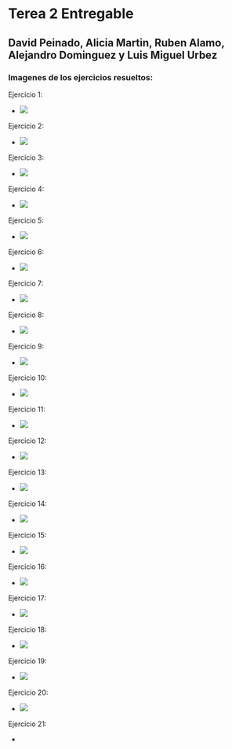 # Terea 2 Entregable
## David Peinado, Alicia Martin, Ruben Alamo, Alejandro Dominguez y Luis Miguel Urbez

### Imagenes de los ejercicios resueltos:

Ejercicio 1: 
  * <img src="https://www.plantuml.com/plantuml/svg/LOz1YeCm58RtEKNm00CPcQMWEEvcNFG6ZoJOo3CfBycYbO87QHSzIs_YIPfABNKPydtVpojz00fnG2OHlETIr8PaH3Uosg4ZNl2irHsvZFqQ608vNWXsVj4aTbg6-yrsY_7dR6T2L4dAMMNbFXA7z13lrZnTMY2mFSpJDMNMrUywWY9GsuZu-laqgrF4HUEhfqM3vk3rkC4688FedcZJQ_uFn-KhJtkbjYeT-m00"/>

Ejercicio 2: 
 * <img src="https://www.plantuml.com/plantuml/svg/XO_DIiKm48NtynJp0hx0NSWL1GjINRXmFMrcCMMIaVo0K7ntQreJf8BBStA-BymrPOgvU8MNQU4vusCHLOxULeHdyrFaNi7TEwkAiuHl4boo2A_yOJZK7Np-E9ueythGDPp1rc2WMRnmo8QZgEDiORUEPU7OfGz2WPgrfhFsJ_AUebfgw1x_OzlHU7DRRy3BHYRQ0AYVV_TjTC515e9T_Ui5wvD1XuvHrrqvkEBr2m00"/>
 
Ejercicio 3:
 * <img src="https://www.plantuml.com/plantuml/svg/dPF1RXCn48Rl-nIZFT53959KRg2MKBYaA6eHzp_s41bvPyBOxWMG-WvSuH4uy0nvapu9k2njTWkXT0yho_EDvzV_suSfmtBfOjCG4Udo7RjCBuCw5Q-p0czA7nhQ-bw7NABI4shd-4sY7I179QjT4Qm2yqhFGM-2k33YPZ-XwS73HvFfmVJnS0ex2GxraCtdo3fiF2lBIRuXqjlI8O-O4sIsW4YUAUbQBNDbJ-3PK3SHqOrwZbE6rrfqAedj72werBPJNfK8ky4_zQknQJZbTQowxk_QaQY4Jkb11Ac5LH14ubHbtJ9qxzwE4YA5LK6azuLfQzHEgnT1NAmUfT2j8uyqrYtGvSMNFf7BYwzx_vcAw0hnhgayAoow8vDvMS6cL_zH7g-qMzglqILnFJpINCkvyN3sB1GFNxa5RFCj3QiBX5HhBmpY0jhc7rBsxofbOV3w5oNLB0l-pqgEqngRxzZsv7hPF-V9f69a_Jtrt59_Ps-J7vzIUyR4uWfBDX1Bsxjw3VVDE-dzfcaEMNpfuWy0"/>

Ejercicio 4:
 * <img src="https://www.plantuml.com/plantuml/svg/NP11JiD034NtEOKFm88KKSe2gMee5H9K24xWJjnWD1b7CvCLGkf1OD4Ze1uXD-b969T4jEp-oEzz9vw6Y3wsjSrazKOcGe6HIe_sbbxGHSPAvYMlsR2yPqkfLvxW1lQRpu63ac0WDHTIDn8YMTnllhAYjL6IaEXkPzb8zj1MWFwt8tcW8lmpps01c6XEQHuQxBxXq7P7vXM1dNuD674X-jOOxdOkzUNdLvSziMOtZE5ldezWr0EDvvey9WXSGAWy7b6Jqps1gXPSYK0HcruvsPkFUqDHQ1NLvNZKUg7_XolFLaC-oY7lbPACnG6StHTQEBaUPuyOoJFQz5vuTC1Hidc835RF-InrjtN0HjAfkbqyX1bwyABfoQfD4FIn936ssmOz_aSs9LUsjVq1"/>

Ejercicio 5:
 * <img src="https://www.plantuml.com/plantuml/svg/NOxHoSCm38JVFOLcoFyF40XTe1kejaWTPAaeraCRkdjDcfGGFGZkfE-uVgverGi7lKqKAmpPehCk0Tf4PJKG6arNdJ8MggRm1x64TzYXQrieuuzZbJ5NJ_3V_bO79TxT4BhDsAFHK2OyH0sEoJ2TWquSlfmFq8NpOwObRCU2bfarq4HGyAdsxRjAaYQxhNxeIP8N_W00"/>

Ejercicio 6:
 * <img src="https://www.plantuml.com/plantuml/svg/JSzB2i8m40RWVKunDsXjVA_QZOzDANY2CHara8TCMX75kvi45yxo_pz-c3QEoEFah50MOuI1E0QFy1QGhW_kp0HRwEm3EPHiOEE8eRkJjKQ7LEwHbS7S5N2Yw-HJyIVoBBr-xJCdXx9SaXsf6u8cw54PPyYF6JIogcNLrBKig9ySSSZgg9Cm5wEI3ZvjmwoHyyLojTuKASH7jEHr-kaB"/>

Ejercicio 7:
 * <img src="https://www.plantuml.com/plantuml/svg/dP312i8m38RlVOg-mZpkD447NaI6Bv2r4GjREvfC4Dcx6xkokOCNUsdpVU5lI4KCaSU-KwO38ds9uOc6mqjfEUVGjn4NM6gVG95aZUOE-kITSM9kd-fRrCvdkbEJol5xm-xXBDXD_aB__I3HmnX1EWNQ_9gx6wGXU8AsmrB7jPZjaHYin6Ew2pNbIHiqOwJj7ZBRJdbrGrWDI_KhM5NehQpw3G00"/>

Ejercicio 8:
 * <img src="https://www.plantuml.com/plantuml/svg/SoWkIImg2VNruKhDAyrL2Caio7TCBYbDJCxCpwlcKW22uFoybDHy1J3RjI8viGmi1-47fwQNPkPcfkQLv7FLSYNd91ONAo1fTqjDpaXKyCpB17Aj53B1j25Kr2qppqeXBJFFa0jafnN46f0f3gbvAK3t0000"/>

Ejercicio 9:
 * <img src="https://www.plantuml.com/plantuml/svg/TL2zJiCm4DxlARmnXOgrKqlQiGZHYlrgNuEbio-opwYYujr9d18A4fw-d_lknwkicBG4XhitrJul5ukUCOxAlPMmi8mvDyvZbp10PQOjw99SGBqMbgKvq5a5sYHHM3gFW-8fz087ij7RWJyOYYMOAuTzEJP_lVoZmGwLaaSsZaoMNfBINFVjmRgef57MEdwR5PsC2IinKtf7woNEiSbkDjIqDpPy0jnkPYvWXhUs1HCnLY9CKa6FMOahF2NALeRqhvMkQVOKFsJA7XDM4D3H5TO1Z45czYGTScqs_yFjDljJ2QXJ-REFbXWTchqFFLCLMs76RiAln9XSILZx_Nlu1RPdIqnH2HuBHO4NwWfZWXsom8QofkBTU2AiABeI-0i0"/>

Ejercicio 10:
 * <img src="https://www.plantuml.com/plantuml/svg/dO_D2i8m48JlUOgbHw65UkofWXQyY1HV84rM3AH9oOyWuhkRjcbh3tgmb-ryisncIkkeSRwLX319hOMpqGzaJZy9XE-asyRW30jG0yW7iq9set1KWedWN7lrQLH2HRebBqAc6v3a2QHf65csIM37dBWBJdaCi81LWfd-7Q6dUszes0oGnxznkqRRQMLf8x40iuZHFLX7UJYFmyn_bAcHUMFrL2NALP78rZKkejEBuuBwzdA9YljMlW40"/>

Ejercicio 11:
 * <img src="https://www.plantuml.com/plantuml/svg/bPDDRjH048NtFaN96mZIPEAWi1W1IXW2cmcC0c9VqrsOGkqkqpzPW91o1xPm01Oi44VmJN8IfZGnjfX4odXXI_NUwzVzsJwE2KFAZIlkVKYfZRFfj7NeTR9lf9dAwYEPDB6CTS2cA60pW7b66mI-571zlUMKdS0JA1S8BrcCU8lbF_aa9mcWAed7O0MU8xnZRtZacQyDrT71mqbrL3qQLYRZsQ26ks-EP0YyoQj96jJuFZUOHleP9WgC3Yn1b5P28lMTeQM0EaI7pSX_6XDQKS68ZnGkqB1uZPnJdHs6ZVMhtdiGvztFrka6TaTnuiLp8t3V8KZWcZqweAZzMvJsTiO4w83hZ0u-PO9HnQtybkiYfm0YDwsZ__Qb8uIho-_NcAykV-pjWDfBZUukg9zbyd83w6gHQmmZpA-aMOLDIuwaQpbOIBu8DDJCELkqe8V3qFsAWx94ZZf_4T0RnhBORZoyI-Coe9KR2lNeWUrsuMbiiVkD_GdrqVzDPGMl-vSqcK1viB__0ERICfR3TpQ3nq0HZ8x1qYY_2PIWqGhoYWqQxlxuicStWwSG2PmOTFmPWRocXwNNmSDRdKLnJDxcnlq5"/>

Ejercicio 12: 
 * <img src="https://www.plantuml.com/plantuml/svg/NOqnRiCm301tleB8KY20xMRjbALZf-O3Z4J40aJ9e2YWHP37z0rvWZ_MraqZ8zpk3YJtnKYjIeIdqMmgByCmHKg_fdTP1XUfbCu7EYa9m8BuMaohiwfq1lmPDrzzE6Kyy8VbnNWoSc6-9Zm4bkbF2XbheCW5Tts_HUHK1Tzk5Yu0xJ1kdlj-XoiXf2vlC7VTqhRuNe_TUW4RBEy0yU45dW5lCmNsIdSKyhn6DeftSgppbmJN-bYvvDPpScEBaRo665i_acgZp__L2-mv-Ihn6m00"/>

Ejercicio 13:
 * <img src="https://www.plantuml.com/plantuml/svg/SoWkIImgAStDuKhEIImkLWZ8pybCpy_Bhww52PJcbUGhL7Cf0465bOAXWj_XNRcfHVaAO95A916mG2qNp0G59KCbXNnTNGKbOpqzFQqu9QXHLa0xYbDJkHnIyrA0zW80"/>

Ejercicio 14:
 * <img src="https://www.plantuml.com/plantuml/svg/SoWkIImgAStDuU9ApaaiBbOeCGp8pybCpy_Bhww52XK0nKhpIlAhkIeKR1Lq3GsuAe4qa48eCCAYG1T5XJ6I2XG5CDCLT7NpaMnNi588o2zEJUK2AZ0YfC0OdmAupuom-Co4aCzC2VhC3BVFJ93SPOJDuQQ459ZXL-2GcfS2Z3m0"/>
 
 Ejercicio 15:
  * <img src="https://www.plantuml.com/plantuml/svg/VP1FQmCX4CNlyoaU7WjAtIMNfIqvz5pw2GgobM3HjVW74aA-UoMDMrCIlGmZl_VUp6nZKY5bPocPP3N0NetQ1UKKz9SEivcDXzmmcgsA4U_UcfrVF8wd-fENL5f2UVi94c_PwU3F_Q7fJxHgcHJYWS5p3ZOAyS4k9XDUIa3K6dGnJxAArhpl9C_qaVPu1fUFT2Yrb3zWk07mAs9iY2kWkeDptwHZmjFlQ4JLlukCVUGVCTmWwWM6vWBh_9kx6zODEivLtiakRwkNp-pi3m00"/>

Ejercicio 16: 
 * <img src="https://www.plantuml.com/plantuml/svg/NP11ImCn48Nl-HMFFGfTr6CHgKX5Byk2_e6OZDifkpEIPA4Y_dU7sDRLKs2-b_VWs-JYKvcdqVMKief7qoSTIBXemdM3rGhDPTjUu97tsk2KMkC6sumTxpqYmRam-fnF-DC1GAVJQw8rhl12XwAenpxnH0btxpIE7FLCAtocOPQe2shJxJBnG65N5piVU6AIKYlg-LXn-5VQpJQeY8IdQ7b-us1_LVwMVxbV0_Sg7_D0F_oimA97iDHmYwqfHF3PHtjKu9pRa4Hp-Wq0"/>
 
Ejercicio 17:
 * <img src="https://www.plantuml.com/plantuml/svg/VLBBQXmn4BphAvez1hmuLn-2ryw66C9YoFv0hzIsEqZgYKOJ0ai-9aSVSWY-vJe_5it3CmqYkGqrrLMgwhvkCwRS1M-inxQ56pvvbamMp-OWuPJe2jx2aRvdCUyvaRNSlyGLEvBldnyaIe6sspSpUkZ_14e2Ze12umcTjCFCZ9jT_tlyYGqLyuIZ7XUgc1zcVicznvWHpgzYUluM6xJiqAsWcZnIw7zchYCepYS-9JcRkyyt1nMc_vKxBmkmlBFfIYiMn-pghNUE9U2Sd68NO49Mc_sN8J-cixdjNnm_Akszuoo9qTTswBvstF9YLrMJ-kUojr02V23xXCCCny8NnPx-K9kvwJowaUJec_XkrTNCHEWhpkMsTj_F6wtQhJEkTPCjOUi9TIZiA6P-q3NNPwU4v_lO3ELluE92oYTir06ROSS5lPm8CtEz3hY2Tt1FALCaIxjL4Fx9tlaJfKS4yxhNodxqDCk2b3kKtylO8CPnB3gXecl-qFrcB6xYVoJx9B3x7tlP3UY1Qugk2_ul"/>
 
Ejercicio 18:
 * <img src="https://www.plantuml.com/plantuml/svg/RL4zJeGX4Etd55nW2riBivjrhTJ2U849J5OCC6Q0H8CUvZk05x3bOgv2_C1ioVl9Uu_PneIIidUW7SQeRbWyxWhisR5SgWlrIA-9uGCwlyzenBgw918kSClXQ5CsFyhx-kL9HYq7gx7ylHz8fxg4OtOdvoxefomu6QSGD5nMf7wA_lLTsxfuIiA3KwtMWxClaGeSdadTuHlB86iW1PP_gQsescpUh_e7mBHpOc2OqOX92xtyMGxwZawsN6YT9sXBmPoEyWq0"/>
 
Ejercicio 19:
 * <img src="https://www.plantuml.com/plantuml/svg/PLD1Rjmm3Bpp5OIF0TR8NdC8iaWtfw896lS1jCnkLSYI8Kj0qRIFwLlwiL2cepZmNYmDoU5mgBsR4yMKHmV6qJpZLnOWHp8s-1TuOFE3Rh2pF4u1Fl5iefrAw0QFsF6l5A1ZuwqX0Gw7AsIVHroXBHNyNVaV-v-SmWlSXy5UWbIrxLKXck1B6Fl8XJWjnAUSGbpwdEMgKd1WD97fJS82VjHrtRRjcxR7Q2zS4bNNvtoX26THDOGAwbN66F__Ipg8CDH9HYfWbNyV71lrvgFUdJiAxkgwucGajtgBrbk1womh-c0zkGfMblDWlvVqRVDEczke_1MgHK-EV28foIF7KE9wWfhnJ8vsbBWOXTHRZl9rX5FkdJKBGn-2O_BlJKvk9CD-nr8Jyl5RBqQgTKQNlqc2xMF1vbesqE3XWCsndFJLIC4jFZEAFv79sTyq19o3j0EDbsojAmp7vjrrBALF71DxDemdsEr3YlxSOeKhuqP9inq2Lp6v0CWUeRYeB9iqM8tP1JIzqeV2lwuAz2F8DbYN3m1tx8VobzNVAm00"/>
 
Ejercicio 20:
 * <img src="https://www.plantuml.com/plantuml/svg/XP51QWGX44Ntdg9m6N18RxDePc0ssJKX5p2c289JDce7Gf83PHboXBvOgiNM285PAFWj_tyVZp7fa9QB4yRf667243rfUFyimeDtftR0E7kA-ibXrHxNBqFM-2hSKyBmYcJi-aFjxHJy6vhac_N9f4NdgKqJUxI4WPS2tcuFXnkP4U0EpXZnCkFwhM4KVqX0gOyn3ucTvJz9JbpK6ZjhvYlEgeJro9mrGfq69EZYvDc6hKY0GRB185irXhJ1lY03LYsZz06YDRzs3RAGAWzTbX17fEVjutu1"/>

Ejercicio 21:
 * <img src=""/>















